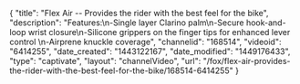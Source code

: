 {
    "title": "Flex Air -- Provides the rider with the best feel for the bike",
    "description": "Features:\n-Single layer Clarino palm\n-Secure hook-and-loop wrist closure\n-Silicone grippers on the finger tips for enhanced lever control \n-Airprene knuckle coverage",
    "channelid": "168514",
    "videoid": "6414255",
    "date_created": "1443122167",
    "date_modified": "1449176433",
    "type": "captivate",
    "layout": "channelVideo",
    "url": "\/fox\/flex-air-provides-the-rider-with-the-best-feel-for-the-bike\/168514-6414255"
}